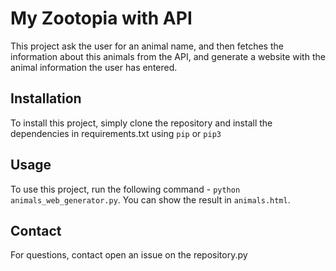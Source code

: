 #  My Zootopia with API
This project ask the user for an animal name, and then fetches the information about this animals from the API, and generate a website with the animal information the user has entered.

## Installation

To install this project, simply clone the repository and install the dependencies in requirements.txt using `pip` or `pip3`

## Usage

To use this project, run the following command - `python animals_web_generator.py`.
You can show the result in `animals.html`.

## Contact

For questions, contact open an issue on the repository.py